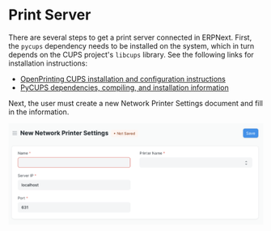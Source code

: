 # Print Server

There are several steps to get a print server connected in ERPNext. First, the `pycups` dependency needs to be installed on the system, which in turn depends on the CUPS project's `libcups` library. See the following links for installation instructions:

- [OpenPrinting CUPS installation and configuration instructions](https://github.com/OpenPrinting/cups/blob/master/INSTALL.md)
- [PyCUPS dependencies, compiling, and installation information](https://github.com/OpenPrinting/pycups)

Next, the user must create a new Network Printer Settings document and fill in the information.

![Screen shot of the Network Printer Settings document fields, including Name, Printer Namem Server IP, and Port.](./assets/network_printer_settings.png)
